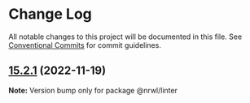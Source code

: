 # Change Log

All notable changes to this project will be documented in this file.
See [Conventional Commits](https://conventionalcommits.org) for commit guidelines.

## [15.2.1](https://github.com/nrwl/nx/compare/15.2.0...15.2.1) (2022-11-19)

**Note:** Version bump only for package @nrwl/linter
